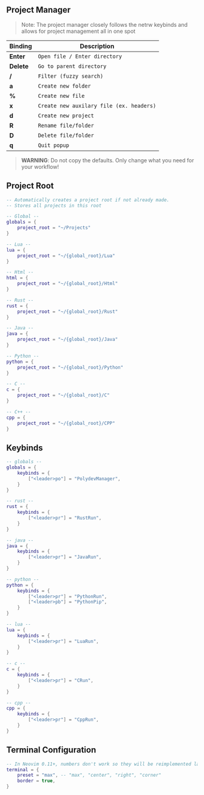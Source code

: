 ## **Project Manager**
> Note: The project manager closely follows the netrw keybinds and allows for project management all in one spot

| Binding          | Description   |
|------------------|-----------------|
| **Enter** | `Open file / Enter directory` |
| **Delete** | `Go to parent directory` |
| **/**    | `Filter (fuzzy search)` |
| **a**    | `Create new folder` |
| **%**    | `Create new file` |
| **x**    | `Create new auxilary file (ex. headers)` |
| **d**    | `Create new project` |
| **R**    | `Rename file/folder` |
| **D**    | `Delete file/folder` |
| **q**    | `Quit popup` |

> **WARNING**: Do not copy the defaults. Only change what you need for your workflow!

## **Project Root**
```lua
-- Automatically creates a project root if not already made.
-- Stores all projects in this root

-- Global --
globals = {
    project_root = "~/Projects"
}

-- Lua --
lua = {
    project_root = "~/{global_root}/Lua"
}

-- Html --
html = {
    project_root = "~/{global_root}/Html"
}

-- Rust --
rust = {
    project_root = "~/{global_root}/Rust"
}

-- Java --
java = {
    project_root = "~/{global_root}/Java"
}

-- Python --
python = {
    project_root = "~/{global_root}/Python"
}

-- C --
c = {
    project_root = "~/{global_root}/C"
}

-- C++ --
cpp = {
    project_root = "~/{global_root}/CPP"
}
```

## **Keybinds**

```lua
-- globals --
globals = {
    keybinds = {
        ["<leader>po"] = "PolydevManager",
    }
}

-- rust --
rust = {
    keybinds = {
        ["<leader>pr"] = "RustRun",
    }
}

-- java --
java = {
    keybinds = {
        ["<leader>pr"] = "JavaRun",
    }
}

-- python --
python = {
    keybinds = {
        ["<leader>pr"] = "PythonRun",
        ["<leader>pb"] = "PythonPip",
    }
}

-- lua --
lua = {
    keybinds = {
        ["<leader>pr"] = "LuaRun",
    }
}

-- c --
c = {
    keybinds = {
        ["<leader>pr"] = "CRun",
    }
}

-- cpp --
cpp = {
    keybinds = {
        ["<leader>pr"] = "CppRun",
    }
}

```

## **Terminal Configuration**
```lua
-- In Neovim 0.11+, numbers don't work so they will be reimplemented later
terminal = {
    preset = "max", -- "max", "center", "right", "corner"
    border = true,
}
```
